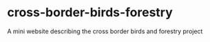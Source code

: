# cross-border-birds-forestry
A mini website describing the cross border birds and forestry project
